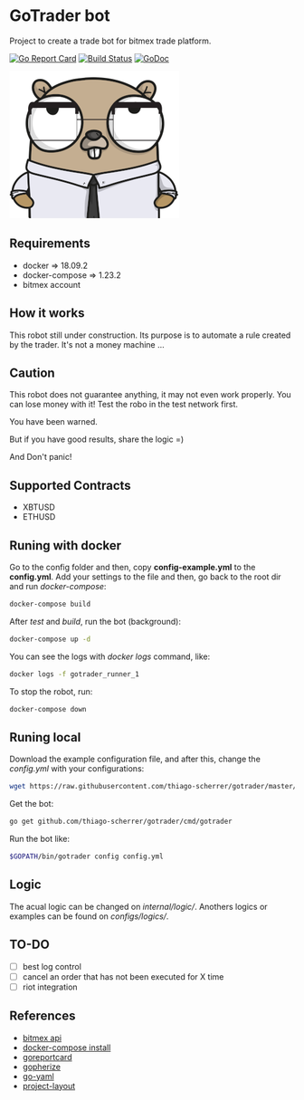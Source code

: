 # GoTrader bot

Project to create a trade bot for bitmex trade platform.

[![Go Report Card](https://goreportcard.com/badge/github.com/thiago-scherrer/gotrader)](https://goreportcard.com/report/github.com/thiago-scherrer/gotrader) [![Build Status](https://travis-ci.org/thiago-scherrer/gotrader.svg?branch=master)](https://travis-ci.org/thiago-scherrer/gotrader)
[![GoDoc](https://godoc.org/github.com/thiago-scherrer/gotrader?status.svg)](https://godoc.org/github.com/thiago-scherrer/gotrader)

![gopher](assets/gopher.png)

## Requirements

- docker => 18.09.2
- docker-compose => 1.23.2
- bitmex account

## How it works

This robot still under construction. Its purpose is to automate a rule created by the trader. It's not a money machine ...

## Caution

This robot does not guarantee anything, it may not even work properly. You can lose money with it! Test the robo in the test network first.

You have been warned.

But if you have good results, share the logic =)

And Don't panic!

## Supported Contracts

- XBTUSD
- ETHUSD

## Runing with docker

Go to the config folder and then, copy **config-example.yml** to the **config.yml**. Add your settings to the file and then, go back to the root dir and run *docker-compose*:

```bash
docker-compose build
```

After *test* and *build*, run the bot (background):

```bash
docker-compose up -d
```

You can see the logs with *docker logs* command, like:

```bash
docker logs -f gotrader_runner_1
```

To stop the robot, run:

```bash
docker-compose down
```

## Runing local

Download the example configuration file, and after this, change the *config.yml* with your configurations:

```bash
wget https://raw.githubusercontent.com/thiago-scherrer/gotrader/master/configs/config-example.yml -O config.yml
```

Get the bot:

```bash
go get github.com/thiago-scherrer/gotrader/cmd/gotrader
```

Run the bot like:

```bash
$GOPATH/bin/gotrader config config.yml
```

## Logic

The acual logic can be changed on *internal/logic/*.
Anothers logics or examples can be found on *configs/logics/*.

## TO-DO

- [ ] best log control
- [ ] cancel an order that has not been executed for X time
- [ ] riot integration

## References

- [bitmex api](https://www.bitmex.com/api/explorer/)
- [docker-compose install](https://docs.docker.com/compose/install/)
- [goreportcard](https://goreportcard.com/)
- [gopherize](https://gopherize.me)
- [go-yaml](https://github.com/go-yaml/yaml)
- [project-layout](https://github.com/golang-standards/project-layout)
